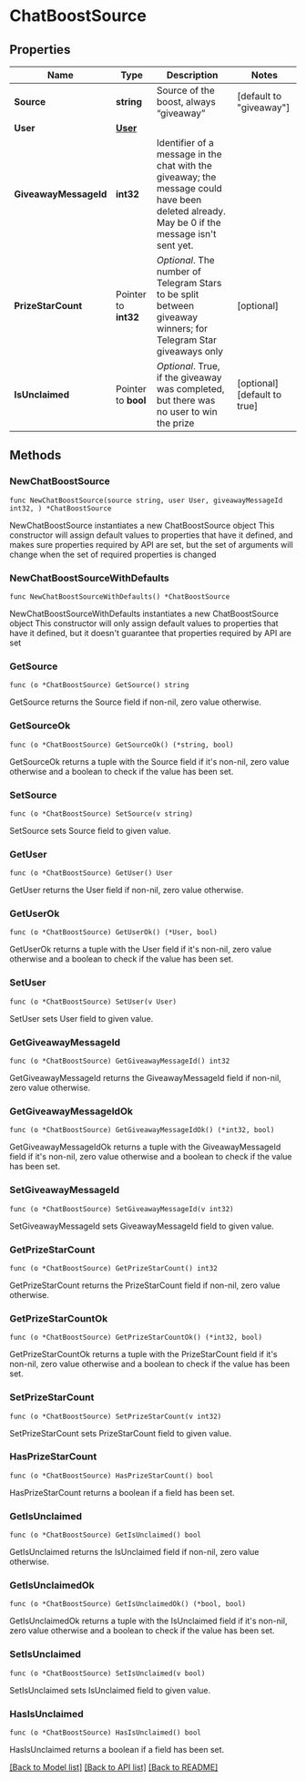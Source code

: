 # ChatBoostSource

## Properties

Name | Type | Description | Notes
------------ | ------------- | ------------- | -------------
**Source** | **string** | Source of the boost, always “giveaway” | [default to "giveaway"]
**User** | [**User**](User.md) |  | 
**GiveawayMessageId** | **int32** | Identifier of a message in the chat with the giveaway; the message could have been deleted already. May be 0 if the message isn&#39;t sent yet. | 
**PrizeStarCount** | Pointer to **int32** | *Optional*. The number of Telegram Stars to be split between giveaway winners; for Telegram Star giveaways only | [optional] 
**IsUnclaimed** | Pointer to **bool** | *Optional*. True, if the giveaway was completed, but there was no user to win the prize | [optional] [default to true]

## Methods

### NewChatBoostSource

`func NewChatBoostSource(source string, user User, giveawayMessageId int32, ) *ChatBoostSource`

NewChatBoostSource instantiates a new ChatBoostSource object
This constructor will assign default values to properties that have it defined,
and makes sure properties required by API are set, but the set of arguments
will change when the set of required properties is changed

### NewChatBoostSourceWithDefaults

`func NewChatBoostSourceWithDefaults() *ChatBoostSource`

NewChatBoostSourceWithDefaults instantiates a new ChatBoostSource object
This constructor will only assign default values to properties that have it defined,
but it doesn't guarantee that properties required by API are set

### GetSource

`func (o *ChatBoostSource) GetSource() string`

GetSource returns the Source field if non-nil, zero value otherwise.

### GetSourceOk

`func (o *ChatBoostSource) GetSourceOk() (*string, bool)`

GetSourceOk returns a tuple with the Source field if it's non-nil, zero value otherwise
and a boolean to check if the value has been set.

### SetSource

`func (o *ChatBoostSource) SetSource(v string)`

SetSource sets Source field to given value.


### GetUser

`func (o *ChatBoostSource) GetUser() User`

GetUser returns the User field if non-nil, zero value otherwise.

### GetUserOk

`func (o *ChatBoostSource) GetUserOk() (*User, bool)`

GetUserOk returns a tuple with the User field if it's non-nil, zero value otherwise
and a boolean to check if the value has been set.

### SetUser

`func (o *ChatBoostSource) SetUser(v User)`

SetUser sets User field to given value.


### GetGiveawayMessageId

`func (o *ChatBoostSource) GetGiveawayMessageId() int32`

GetGiveawayMessageId returns the GiveawayMessageId field if non-nil, zero value otherwise.

### GetGiveawayMessageIdOk

`func (o *ChatBoostSource) GetGiveawayMessageIdOk() (*int32, bool)`

GetGiveawayMessageIdOk returns a tuple with the GiveawayMessageId field if it's non-nil, zero value otherwise
and a boolean to check if the value has been set.

### SetGiveawayMessageId

`func (o *ChatBoostSource) SetGiveawayMessageId(v int32)`

SetGiveawayMessageId sets GiveawayMessageId field to given value.


### GetPrizeStarCount

`func (o *ChatBoostSource) GetPrizeStarCount() int32`

GetPrizeStarCount returns the PrizeStarCount field if non-nil, zero value otherwise.

### GetPrizeStarCountOk

`func (o *ChatBoostSource) GetPrizeStarCountOk() (*int32, bool)`

GetPrizeStarCountOk returns a tuple with the PrizeStarCount field if it's non-nil, zero value otherwise
and a boolean to check if the value has been set.

### SetPrizeStarCount

`func (o *ChatBoostSource) SetPrizeStarCount(v int32)`

SetPrizeStarCount sets PrizeStarCount field to given value.

### HasPrizeStarCount

`func (o *ChatBoostSource) HasPrizeStarCount() bool`

HasPrizeStarCount returns a boolean if a field has been set.

### GetIsUnclaimed

`func (o *ChatBoostSource) GetIsUnclaimed() bool`

GetIsUnclaimed returns the IsUnclaimed field if non-nil, zero value otherwise.

### GetIsUnclaimedOk

`func (o *ChatBoostSource) GetIsUnclaimedOk() (*bool, bool)`

GetIsUnclaimedOk returns a tuple with the IsUnclaimed field if it's non-nil, zero value otherwise
and a boolean to check if the value has been set.

### SetIsUnclaimed

`func (o *ChatBoostSource) SetIsUnclaimed(v bool)`

SetIsUnclaimed sets IsUnclaimed field to given value.

### HasIsUnclaimed

`func (o *ChatBoostSource) HasIsUnclaimed() bool`

HasIsUnclaimed returns a boolean if a field has been set.


[[Back to Model list]](../README.md#documentation-for-models) [[Back to API list]](../README.md#documentation-for-api-endpoints) [[Back to README]](../README.md)


